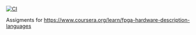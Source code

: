 [![CI](https://github.com/kejace/hdl-coursera/actions/workflows/ci.yml/badge.svg)](https://github.com/kejace/hdl-coursera/actions/workflows/ci.yml)

Assigments for https://www.coursera.org/learn/fpga-hardware-description-languages
